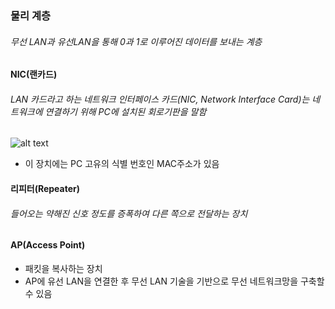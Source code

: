 ### 물리 계층

###### 무선 LAN과 유선LAN을 통해 0과 1로 이루어진 데이터를 보내는 계층

#### NIC(랜카드)

###### LAN 카드라고 하는 네트워크 인터페이스 카드(NIC, Network Interface Card)는 네트워크에 연결하기 위해 PC에 설치된 회로기판을 말함

![alt text](<스크린샷 2025-02-11 오후 12.11.50.png>)

- 이 장치에는 PC 고유의 식별 번호인 MAC주소가 있음

#### 리피터(Repeater)

###### 들어오는 약해진 신호 정도를 증폭하여 다른 쪽으로 전달하는 장치

#### AP(Access Point)

- 패킷을 복사하는 장치
- AP에 유선 LAN을 연결한 후 무선 LAN 기술을 기반으로 무선 네트워크망을 구축할 수 있음
